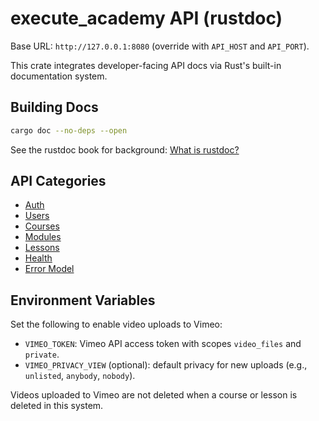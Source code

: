 # execute_academy API (rustdoc)

Base URL: `http://127.0.0.1:8080` (override with `API_HOST` and `API_PORT`).

This crate integrates developer-facing API docs via Rust's built-in documentation system.

## Building Docs

```bash
cargo doc --no-deps --open
```

See the rustdoc book for background: [What is rustdoc?](https://doc.rust-lang.org/rustdoc/what-is-rustdoc.html)

## API Categories

- [Auth](crate::api_docs::auth)
- [Users](crate::api_docs::users)
- [Courses](./courses.md)
- [Modules](./modules.md)
- [Lessons](./lessons.md)
- [Health](crate::api_docs::health)
- [Error Model](crate::api_docs::errors)

## Environment Variables

Set the following to enable video uploads to Vimeo:

- `VIMEO_TOKEN`: Vimeo API access token with scopes `video_files` and `private`.
- `VIMEO_PRIVACY_VIEW` (optional): default privacy for new uploads (e.g., `unlisted`, `anybody`, `nobody`).

Videos uploaded to Vimeo are not deleted when a course or lesson is deleted in this system.
